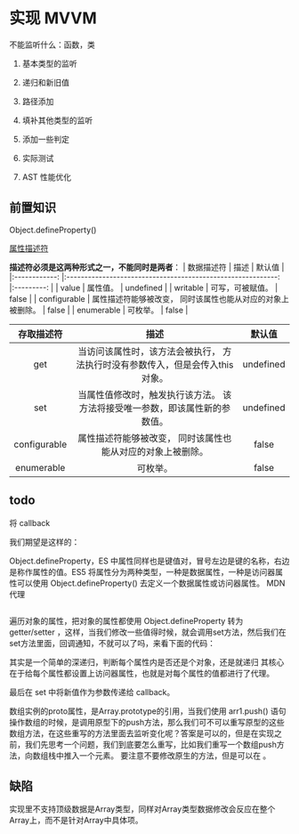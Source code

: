 # 实现 MVVM

不能监听什么：函数，类

1. 基本类型的监听
2. 递归和新旧值
3. 路径添加
3. 填补其他类型的监听
4. 添加一些判定
5. 实际测试


1. AST 性能优化


## 前置知识


Object.defineProperty()

[属性描述符](https://developer.mozilla.org/zh-CN/docs/Web/JavaScript/Reference/Global_Objects/Object/defineProperty#%E5%B1%9E%E6%80%A7%E6%8F%8F%E8%BF%B0%E7%AC%A6)

**描述符必须是这两种形式之一，不能同时是两者**：
|  数据描述符  	|                             描述                            	|   默认值  	|
|:------------:	|:-----------------------------------------------------------:	|:---------:	|
|     value    	|                           属性值。                          	| undefined 	|
|   writable   	|                       可写，可被赋值。                      	|   false   	|
| configurable 	| 属性描述符能够被改变， 同时该属性也能从对应的对象上被删除。 	|   false   	|
|  enumerable  	|                           可枚举。                          	|   false   	|

|  存取描述符  	|                                      描述                                     	|   默认值  	|
|:------------:	|:-----------------------------------------------------------------------------:	|:---------:	|
|      get     	| 当访问该属性时，该方法会被执行， 方法执行时没有参数传入，但是会传入this对象。 	| undefined 	|
|      set     	|  当属性值修改时，触发执行该方法。 该方法将接受唯一参数，即该属性新的参数值。  	| undefined 	|
| configurable 	|          属性描述符能够被改变， 同时该属性也能从对应的对象上被删除。          	|   false   	|
|  enumerable  	|                                    可枚举。                                   	|   false   	|

## todo






将 callback 


我们期望是这样的：




Object.defineProperty，ES 中属性同样也是键值对，冒号左边是键的名称，右边是称作属性的值。ES5 将属性分为两种类型，一种是数据属性，一种是访问器属性可以使用 Object.defineProperty() 去定义一个数据属性或访问器属性。
MDN 代理
```js

```

遍历对象的属性，把对象的属性都使用 Object.defineProperty 转为 getter/setter ，这样，当我们修改一些值得时候，就会调用set方法，然后我们在set方法里面，回调通知，不就可以了吗，来看下面的代码：



其实是一个简单的深递归，判断每个属性内是否还是个对象，还是就递归
其核心在于给每个属性都设置上访问器属性，也就是对每个属性的值都进行了代理。

最后在 set 中将新值作为参数传递给 callback。




数组实例的proto属性，是Array.prototype的引用，当我们使用 arr1.push() 语句操作数组的时候，是调用原型下的push方法，那么我们可不可以重写原型的这些数组方法，在这些重写的方法里面去监听变化呢？答案是可以的，但是在实现之前，我们先思考一个问题，我们到底要怎么重写，比如我们重写一个数组push方法，向数组栈中推入一个元素。
要注意不要修改原生的方法，但是可以在 。



## 缺陷

实现里不支持顶级数据是Array类型，同样对Array类型数据修改会反应在整个Array上，而不是针对Array中具体项。
